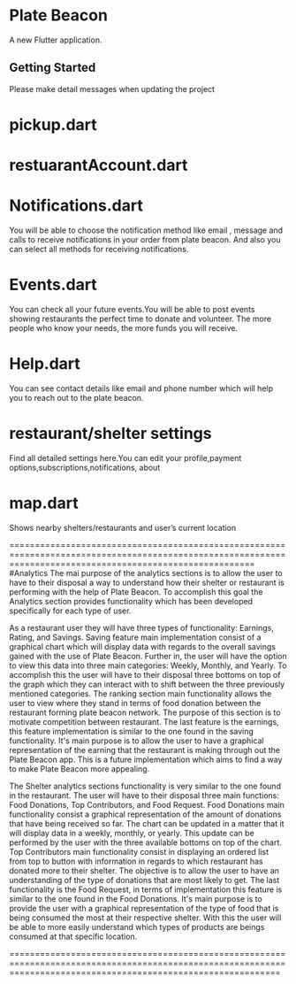 # Plate Beacon

A new Flutter application.

## Getting Started

Please make detail messages when updating the project

# pickup.dart

# restuarantAccount.dart

# Notifications.dart
You will be able to choose the notification method like email , message and calls to receive notifications in your order from plate beacon.
And also you can select all methods for receiving notifications.

# Events.dart
You can check all your future events.You will be able to post events showing restaurants the perfect time to donate and volunteer.
The more people who know your needs, the more funds you will receive.

# Help.dart
You can see contact details like email and phone number which will help you to reach out to the plate beacon.

# restaurant/shelter settings
Find all detailed settings here.You can edit your profile,payment options,subscriptions,notifications, about

# map.dart
Shows nearby shelters/restaurants and user’s current location


============================================================================================================================================================
   #Analytics
   The mai purpose of the analytics sections is to allow the user to have to their disposal a way to understand how their shelter or
   restaurant is performing with the help of Plate Beacon. To accomplish this goal the Analytics section provides functionality which has
   been developed specifically for each type of user.

   As a restaurant user they will have three types of functionality: Earnings, Rating, and Savings. Saving feature main implementation
   consist of a graphical chart which will display data with regards to the overall savings gained with the use of Plate Beacon.
   Further in, the user will have the option to view this data into three main categories: Weekly, Monthly, and Yearly. To accomplish
   this the user will have to their disposal three bottoms on top of the graph which they can interact with to shift between the three previously
   mentioned categories. The ranking section main functionality allows the user to view where they stand in terms of food donation between the
   restaurant forming plate beacon network. The purpose of this section is to motivate competition between restaurant. The last feature is the
   earnings, this feature implementation is similar to the one found in the saving functionality. It's main purpose is to allow the user to
   have a graphical representation of the earning that the restaurant is making through out the Plate Beacon app. This is a future implementation
   which aims to find a way to make Plate Beacon more appealing.

   The Shelter analytics sections functionality is very similar to the one found in the restaurant. The user will have to their disposal three main
   functions: Food Donations, Top Contributors, and Food Request. Food Donations main functionality consist a graphical representation of the amount
   of donations that have being received so far. The chart can be updated in a matter that it will display data in a weekly, monthly, or yearly. This update
   can be performed by the user with the three available bottoms on top of the chart. Top Contributors main functionality consist in displaying an
   ordered list from top to button with information in regards to which restaurant has donated more to their shelter. The objective is to allow
   the user to have an understanding of the type of donations that are most likely to get. The last functionality is the Food Request, in terms of
   implementation this feature is similar to the one found in the Food Donations. It's main purpose is to provide the user with a graphical
   representation of the type of food that is being consumed the most at their respective shelter. With this the user will be able to more easily
   understand which types of products are beings consumed at that specific location.

=================================================================================================================================================================
